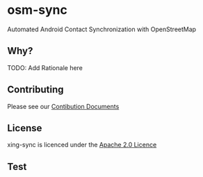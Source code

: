 osm-sync
========

Automated Android Contact Synchronization with OpenStreetMap

Why?
------
TODO: Add Rationale here

Contributing
------
Please see our [Contibution Documents](https://github.com/hakan42/osm-sync/blob/master/CONTRIBUTING.md)

License
-------

xing-sync is licenced under the [Apache 2.0 Licence](http://www.apache.org/licenses/LICENSE-2.0)

Test
-------
